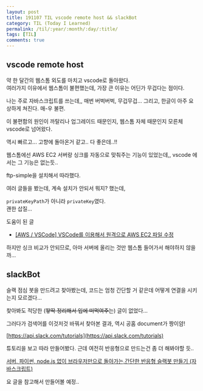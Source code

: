 ```yaml
---
layout: post
title: 191107 TIL vscode remote host && slackBot
category: TIL (Today I Learned)
permalink: /til/:year/:month/:day/:title/
tags: [TIL]
comments: true
---
```


## vscode remote host  

약 한 달간의 웹스톰 외도를 마치고 vscode로 돌아왔다.  
여러가지 이유에서 웹스톰이 불편했는데, 가장 큰 이유는 어딘가 무겁다는 점이다. 

나는 주로 자바스크립트를 쓰는데,, 매번 버벅버벅, 무겁무겁... 그리고, 한글이 아주 요상하게 쳐진다. 매-우 불편.  

이 불편함의 원인이 까탈리나 업그레이드 때문인지, 웹스톰 자체 때문인지 모른체 vscode로 넘어왔다.  

역시 빠르고... 고향에 돌아온거 같고.. 다 좋은데..!!

웹스톰에선 AWS EC2 서버랑 싱크를 자동으로 맞춰주는 기능이 있었는데,, vscode 에서는 그 기능은 없는듯.. 

ftp-simple을 설치해서 따라했다.  

여러 글들을 봤는데, 계속 설치가 안되서 뭐지? 했는데, 

`privateKeyPath`가 아니라 `privateKey`였다.  
괜한 삽질... 

도움이 된 글 
- [[AWS / VSCode] VSCode를 이용해서 원격으로 AWS EC2 파일 수정](https://share4share.tistory.com/32)


하지만 싱크 비교가 안되므로, 아마 서버에 올리는 것만 웹스톰 들어가서 해야하지 않을까... 

## slackBot    

슬랙 점심 봇을 만드려고 찾아봤는데, 코드는 엄청 간단할 거 같은데 어떻게 연결을 시키는지 모르겠다... 

찾아봐도 적당한 (~~뙇딱 정리해서 입에 떠먹여주는~~) 글이 없었다...   

그러다가 검색어를 이것저것 바꿔서 찾아본 결과, 역시 공홈 document가 짱이얌!

 [https://api.slack.com/tutorials](https://api.slack.com/tutorials)


튜토리을 보고 따라 만들어봤다. 근데 여전히 반응형으로 만드는건 좀 더 해봐야할 듯.. 

[서버, 파이썬, node.js 없이 브라우저만으로 돌아가는,간단한 반응형 슬랙봇 만들기 (자바스크립트)](https://jadumate.tistory.com/entry/%EA%B0%84%EB%8B%A8%ED%95%9C-%EC%8A%AC%EB%9E%99%EB%B4%87-%EB%A7%8C%EB%93%A4%EA%B8%B0-%EB%B0%98%EC%9D%91%ED%98%95-%EC%9E%90%EB%B0%94%EC%8A%A4%ED%81%AC%EB%A6%BD%ED%8A%B8-Simple-reactive-Slackbot-in-Javascript)

요 글을 참고해서 만들어볼 예정.. 
